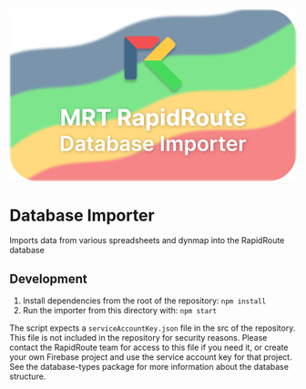 <img src="../rapidroute/src/images/global/importer_graphic.svg">

# Database Importer

Imports data from various spreadsheets and dynmap into the RapidRoute database

## Development

1. Install dependencies from the root of the repository: `npm install`
2. Run the importer from this directory with: `npm start`

The script expects a `serviceAccountKey.json` file in the src of the repository. This file is not included in the repository for security reasons. Please contact the RapidRoute team for access to this file if you need it, or create your own Firebase project and use the service account key for that project. See the database-types package for more information about the database structure.
